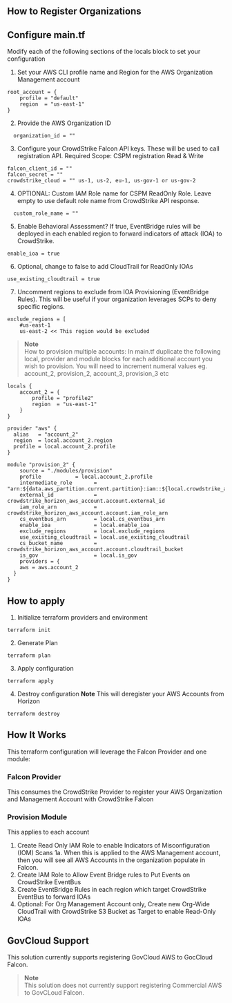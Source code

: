 ## How to Register Organizations

Configure main.tf
------------

Modify each of the following sections of the locals block to set your configuration

1. Set your AWS CLI profile name and Region for the AWS Organization Management account
```
root_account = {
    profile = "default"
    region  = "us-east-1"
}
```

2. Provide the AWS Organization ID
```
  organization_id = ""
```

3. Configure your CrowdStrike Falcon API keys.  These will be used to call registration API.  Required Scope: CSPM registration Read & Write
```
falcon_client_id = ""
falcon_secret = ""
crowdstrike_cloud = "" us-1, us-2, eu-1, us-gov-1 or us-gov-2
```

4. OPTIONAL: Custom IAM Role name for CSPM ReadOnly Role.  Leave empty to use default role name from CrowdStrike API response.
```
  custom_role_name = ""
```

5. Enable Behavioral Assessment? If true, EventBridge rules will be deployed in each enabled region to forward indicators of attack (IOA) to CrowdStrike.
```
enable_ioa = true
```

6. Optional, change to false to add CloudTrail for ReadOnly IOAs
```
use_existing_cloudtrail = true
```

7. Uncomment regions to exclude from IOA Provisioning (EventBridge Rules).  This will be useful if your organization leverages SCPs to deny specific regions.
```
exclude_regions = [
    #us-east-1
    us-east-2 << This region would be excluded
```

> **Note** <br> How to provision multiple accounts:
> In main.tf duplicate the following local, provider and module blocks for each additional account you wish to provision. You will need to increment numeral values eg. account_2, provision_2, account_3, provision_3 etc

```
locals {
    account_2 = {
        profile = "profile2"
        region  = "us-east-1"
    }
}

provider "aws" {
  alias   = "account_2"
  region  = local.account_2.region
  profile = local.account_2.profile
}

module "provision_2" {
    source = "./modules/provision"
    profile           = local.account_2.profile
    intermediate_role       = "arn:${data.aws_partition.current.partition}:iam::${local.crowdstrike_account_id}:role/${local.crowdstrike_role_name}"
    external_id             = crowdstrike_horizon_aws_account.account.external_id
    iam_role_arn            = crowdstrike_horizon_aws_account.account.iam_role_arn
    cs_eventbus_arn         = local.cs_eventbus_arn
    enable_ioa              = local.enable_ioa
    exclude_regions         = local.exclude_regions
    use_existing_cloudtrail = local.use_existing_cloudtrail
    cs_bucket_name          = crowdstrike_horizon_aws_account.account.cloudtrail_bucket
    is_gov                  = local.is_gov
    providers = {
    aws = aws.account_2
  }
}
```

How to apply
------------
1. Initialize terraform providers and environment
```
terraform init
```
2. Generate Plan
```
terraform plan
```
3. Apply configuration
```
terraform apply
```
4. Destroy configuration **Note** This will deregister your AWS Accounts from Horizon
```
terraform destroy
```

How It Works
------------

This terraform configuration will leverage the Falcon Provider and one module:

### Falcon Provider
This consumes the CrowdStrike Provider to register your AWS Organization and Management Account with CrowdStrike Falcon

### Provision Module
This applies to each account

1. Create Read Only IAM Role to enable Indicators of Misconfiguration (IOM) Scans
    1a. When this is applied to the AWS Management account, then you will see all AWS Accounts in the organization populate in Falcon.
2. Create IAM Role to Allow Event Bridge rules to Put Events on CrowdStrike EventBus
3. Create EventBridge Rules in each region which target CrowdStrike EventBus to forward IOAs
4. Optional: For Org Management Account only, Create new Org-Wide CloudTrail with CrowdStrike S3 Bucket as Target to enable Read-Only IOAs

GovCloud Support
----------------

This solution currently supports registering GovCloud AWS to GocCloud Falcon.  
> **Note** <br> This solution does not currently support registering Commercial AWS to GovCLoud Falcon.